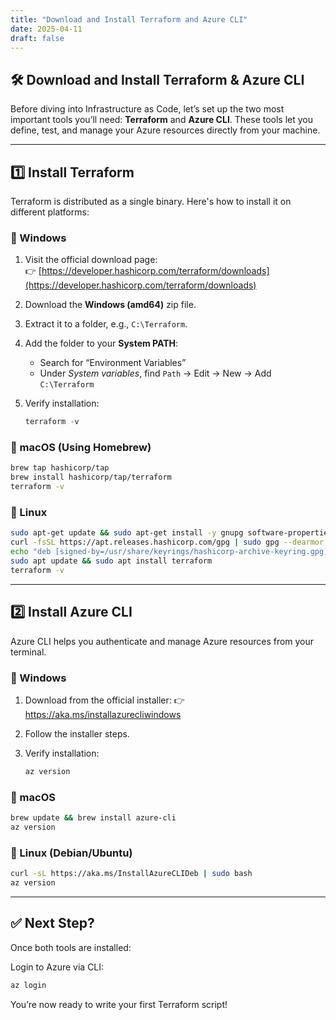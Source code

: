 ```yaml
---
title: "Download and Install Terraform and Azure CLI"
date: 2025-04-11
draft: false
---
```


## 🛠️ Download and Install Terraform & Azure CLI

Before diving into Infrastructure as Code, let’s set up the two most important tools you’ll need: **Terraform** and **Azure CLI**. These tools let you define, test, and manage your Azure resources directly from your machine.

---

## 1️⃣ Install Terraform

Terraform is distributed as a single binary. Here's how to install it on different platforms:

### 🔵 Windows

1. Visit the official download page:  
   👉 [https://developer.hashicorp.com/terraform/downloads](https://developer.hashicorp.com/terraform/downloads)

2. Download the **Windows (amd64)** zip file.

3. Extract it to a folder, e.g., `C:\Terraform`.

4. Add the folder to your **System PATH**:
   - Search for “Environment Variables”
   - Under *System variables*, find `Path` → Edit → New → Add `C:\Terraform`

5. Verify installation:
   ```powershell
   terraform -v
   ```

### 🍎 macOS (Using Homebrew)
```bash
brew tap hashicorp/tap
brew install hashicorp/tap/terraform
terraform -v
```

### 🐧 Linux
```bash
sudo apt-get update && sudo apt-get install -y gnupg software-properties-common curl
curl -fsSL https://apt.releases.hashicorp.com/gpg | sudo gpg --dearmor -o /usr/share/keyrings/hashicorp-archive-keyring.gpg
echo "deb [signed-by=/usr/share/keyrings/hashicorp-archive-keyring.gpg] https://apt.releases.hashicorp.com $(lsb_release -cs) main" | sudo tee /etc/apt/sources.list.d/hashicorp.list
sudo apt update && sudo apt install terraform
terraform -v
```

---

## 2️⃣ Install Azure CLI
Azure CLI helps you authenticate and manage Azure resources from your terminal.

### 🔵 Windows
1. Download from the official installer:
    👉 https://aka.ms/installazurecliwindows

2. Follow the installer steps.

3. Verify installation:
    ```bash
    az version
    ```
### 🍎 macOS
```bash
brew update && brew install azure-cli
az version
```


### 🐧 Linux (Debian/Ubuntu)
```bash
curl -sL https://aka.ms/InstallAzureCLIDeb | sudo bash
az version
```

---

## ✅ Next Step?
Once both tools are installed:

Login to Azure via CLI:
```bash
az login
```
You’re now ready to write your first Terraform script!

